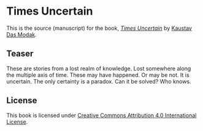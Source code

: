 # Times Uncertain


This is the source (manuscript) for the book, [*Times Uncertain*](https://leanpub.com/times-uncertain) by [Kaustav Das Modak](https://kaustavdm.in).

## Teaser

These are stories from a lost realm of knowledge. Lost somewhere along the multiple axis of time. These may have happened. Or may be not. It is uncertain. The only certainty is a paradox. Can it be solved? Who knows.

## License

This book is licensed under [Creative Commons Attribution 4.0 International License](http://creativecommons.org/licenses/by/4.0/).
